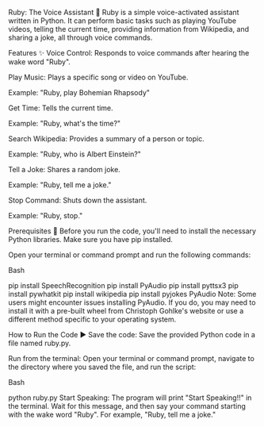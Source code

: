 Ruby: The Voice Assistant 🤖
Ruby is a simple voice-activated assistant written in Python. It can perform basic tasks such as playing YouTube videos, telling the current time, providing information from Wikipedia, and sharing a joke, all through voice commands.

Features ✨
Voice Control: Responds to voice commands after hearing the wake word "Ruby".

Play Music: Plays a specific song or video on YouTube.

Example: "Ruby, play Bohemian Rhapsody"

Get Time: Tells the current time.

Example: "Ruby, what's the time?"

Search Wikipedia: Provides a summary of a person or topic.

Example: "Ruby, who is Albert Einstein?"

Tell a Joke: Shares a random joke.

Example: "Ruby, tell me a joke."

Stop Command: Shuts down the assistant.

Example: "Ruby, stop."

Prerequisites 🔧
Before you run the code, you'll need to install the necessary Python libraries. Make sure you have pip installed.

Open your terminal or command prompt and run the following commands:

Bash

pip install SpeechRecognition
pip install PyAudio
pip install pyttsx3
pip install pywhatkit
pip install wikipedia
pip install pyjokes
PyAudio Note: Some users might encounter issues installing PyAudio. If you do, you may need to install it with a pre-built wheel from Christoph Gohlke's website or use a different method specific to your operating system.

How to Run the Code ▶️
Save the code: Save the provided Python code in a file named ruby.py.

Run from the terminal: Open your terminal or command prompt, navigate to the directory where you saved the file, and run the script:

Bash

python ruby.py
Start Speaking: The program will print "Start Speaking!!" in the terminal. Wait for this message, and then say your command starting with the wake word "Ruby". For example, "Ruby, tell me a joke."
